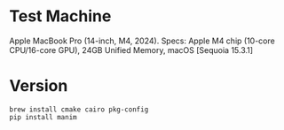 # Test Machine
Apple MacBook Pro (14-inch, M4, 2024). Specs: Apple M4 chip (10-core CPU/16-core GPU), 24GB Unified Memory, macOS [Sequoia 15.3.1]
# Version
```shell
brew install cmake cairo pkg-config
pip install manim
```
